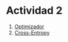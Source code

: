 # Actividad 2

1. [Optimizador](https://github.com/Jeremy-22/RN/blob/main/Optimizador_y_Cross-Entropy/Optimizador/README.md)
2. [Cross-Entropy](https://github.com/Jeremy-22/RN/blob/main/Optimizador_y_Cross-Entropy/Cross-Entopy/README.md)
